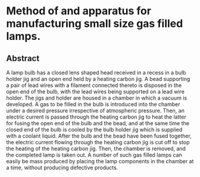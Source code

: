 # Method of and apparatus for manufacturing small size gas filled lamps.

## Abstract
A lamp bulb has a closed lens shaped head received in a recess in a bulb holder jig and an open end held by a heating carbon jig. A bead supporting a pair of lead wires with a filament connected thereto is disposed in the open end of the bulb, with the lead wires being supported on a lead wire holder. The jigs and holder are housed in a chamber in which a vacuum is developed. A gas to be filled in the bulb is introduced into the chamber under a desired pressure irrespective of atmospheric pressure. Then, an electric current is passed through the heating carbon jig to heat the latter for fusing the open end of the bulb and the bead, and at the same time the closed end of the bulb is cooled by the bulb holder jig which is supplied with a coolant liquid. After the bulb and the bead have been fused together, the electric current flowing through the heating carbon jig is cut off to stop the heating of the heating carbon jig. Then, the chamber is removed, and the completed lamp is taken out. A number of such gas filled lamps can easily be mass produced by placing the lamp components in the chamber at a time, without producing defective products.